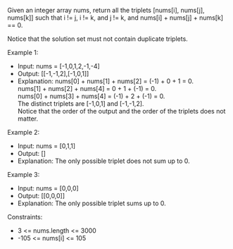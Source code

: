 Given an integer array nums, return all the triplets [nums[i], nums[j], nums[k]] such that i != j, i != k, and j != k, and nums[i] + nums[j] + nums[k] == 0.

Notice that the solution set must not contain duplicate triplets.

Example 1:
- Input: nums = [-1,0,1,2,-1,-4]
- Output: [[-1,-1,2],[-1,0,1]]
- Explanation:
nums[0] + nums[1] + nums[2] = (-1) + 0 + 1 = 0.<br>
nums[1] + nums[2] + nums[4] = 0 + 1 + (-1) = 0.<br>
nums[0] + nums[3] + nums[4] = (-1) + 2 + (-1) = 0.<br>
The distinct triplets are [-1,0,1] and [-1,-1,2].<br>
Notice that the order of the output and the order of the triplets does not matter.

Example 2:
- Input: nums = [0,1,1]
- Output: []
- Explanation: The only possible triplet does not sum up to 0.

Example 3:
- Input: nums = [0,0,0]
- Output: [[0,0,0]]
- Explanation: The only possible triplet sums up to 0.

Constraints:
- 3 <= nums.length <= 3000
- -105 <= nums[i] <= 105